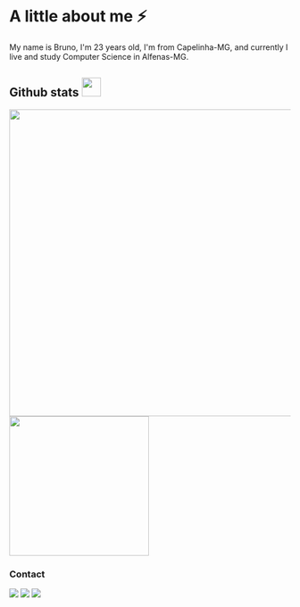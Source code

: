 # A little about me ⚡
My name is Bruno, I'm 23 years old, I'm from Capelinha-MG, and currently I live and study Computer Science in Alfenas-MG.

## Github stats  <img src="https://creazilla-store.fra1.digitaloceanspaces.com/icons/7914417/github-icon-md.png" style="top: width: 34px; height: 34px;" />
<img src="https://github-readme-stats.vercel.app/api?username=brunomartins009&show_icons=true&theme=radical&show_icons=true" style="width: 550px;" />  <img src="https://github-readme-stats.vercel.app/api/top-langs/?username=brunomartins009&theme=radical" style="width: 250px;" />

### Contact
[<img src="https://img.shields.io/badge/twitter-%231DA1F2.svg?&style=for-the-badge&logo=twitter&logoColor=white" />](https://twitter.com/brunomartins009) [<img src = "https://img.shields.io/badge/instagram-%23E4405F.svg?&style=for-the-badge&logo=instagram&logoColor=white">](https://www.instagram.com/brunomartins009/) [<img src = "https://img.shields.io/badge/Gmail-D14836?style=for-the-badge&logo=gmail&logoColor=white"/>](mailto:martinscordeiro009@gmail.com)
